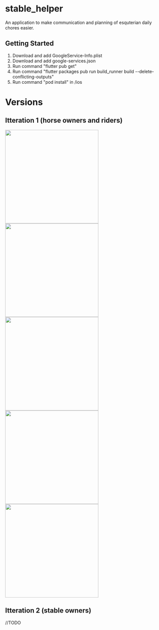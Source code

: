 # stable_helper
An application to make communication and planning of esquterian daily chores easier.

## Getting Started

1. Download and add GoogleService-Info.plist
2. Download and add google-services.json
3. Run command "flutter pub get"
4. Run command "flutter packages pub run build_runner build --delete-conflicting-outputs"
5. Run command "pod install" in /ios


# Versions

## Itteration 1 (horse owners and riders)
  
 <img src=https://user-images.githubusercontent.com/52714297/164197184-fd5b0295-133a-4567-a6ab-31fb3410a67b.png width=300px/>
 
 <img src=https://user-images.githubusercontent.com/52714297/164197373-04abfa0b-b1ea-4b7c-9e8b-3de5d45e61b6.png width=300px/>
 
 <img src=https://user-images.githubusercontent.com/52714297/164197419-4fa597d7-079f-47a3-843b-67b9894ee42f.png width=300px/>
 
 <img src=https://user-images.githubusercontent.com/52714297/164197476-9832eabf-e668-471a-9508-c70d2330f7e0.png width=300px/>

 <img src=https://user-images.githubusercontent.com/52714297/164197851-5543da54-ecee-40e9-b017-7ecca8b9c788.png width=300px/>

## Itteration 2 (stable owners)
//TODO
